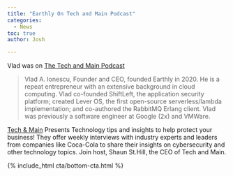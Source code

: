 ```yaml
---
title: "Earthly On Tech and Main Podcast"
categories:
  - News
toc: true
author: Josh

---
```


Vlad was on [The Tech and Main Podcast](https://anchor.fm/techandmain/episodes/Removing-Complexity-For-The-Developer-Community--Vlad-A--Ionescu-e265974)

> Vlad A. Ionescu, Founder and CEO, founded Earthly in 2020. He is a repeat entrepreneur with an extensive background in cloud computing. Vlad co-founded ShiftLeft, the application security platform; created Lever OS, the first open-source serverless/lambda implementation; and co-authored the RabbitMQ Erlang client. Vlad was previously a software engineer at Google (2x) and VMWare.

[Tech & Main](https://techandmain.com/podcast/) Presents Technology tips and insights to help protect your business! They offer weekly interviews with industry experts and leaders from companies like Coca-Cola to share their insights on cybersecurity and other technology topics. Join host, Shaun St.Hill, the CEO of Tech and Main.

{% include_html cta/bottom-cta.html %}
